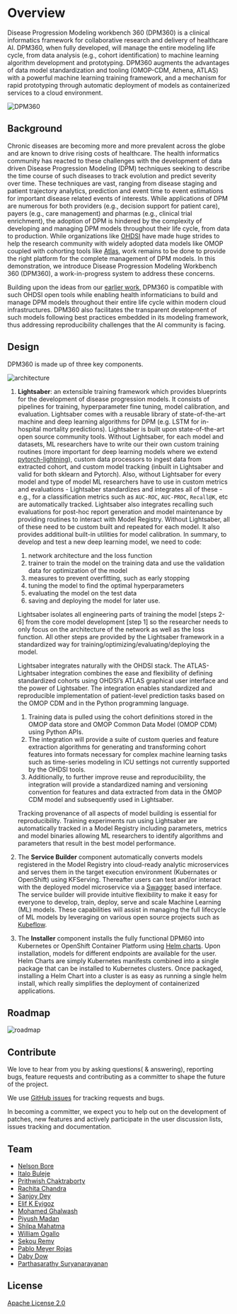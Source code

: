#  Overview

Disease Progression Modeling workbench 360 (DPM360) is a clinical informatics framework for collaborative research and delivery of healthcare AI. DPM360, when fully developed, will manage the entire modeling life cycle, from data analysis (e.g., cohort identification) to machine learning algorithm development and prototyping. DPM360 augments the advantages of data model standardization and tooling (OMOP-CDM, Athena, ATLAS) with a powerful machine learning training framework, and a mechanism for rapid prototyping through automatic deployment of models as containerized services to a cloud environment.

![DPM360](./images/png/dpm360v2.png "DPM360")

## Background

Chronic diseases are becoming more and more prevalent across the globe and are known to drive rising costs of healthcare. The health informatics community has reacted to these challenges with the development of data driven Disease Progression Modeling (DPM) techniques seeking to describe the time course of such diseases to track evolution and predict severity over time. These techniques are vast, ranging from disease staging and patient trajectory analytics, prediction and event time to event estimations for important disease related events of interests. While applications of DPM are numerous for both providers (e.g., decision support for patient care), payers (e.g., care management) and pharmas (e.g., clinical trial enrichment), the adoption of DPM is hindered by the complexity of developing and managing DPM models throughout their life cycle, from data to production. While organizations like [OHDSI](https://www.ohdsi.org/) have made huge strides to help the research community with widely adopted data models like OMOP coupled with cohorting tools like [Atlas](https://www.ohdsi.org/atlas-a-unified-interface-for-the-ohdsi-tools/), work remains to be done to provide the right platform for the complete management of DPM models. In this demonstration, we introduce Disease Progression Modeling Workbench 360 (DPM360), a work-in-progress system to address these concerns.


Building upon the ideas from our [earlier work](https://arxiv.org/abs/2007.12780), DPM360 is compatible with such OHDSI open tools while enabling health informaticians to build and manage DPM models throughout their entire life cycle within modern cloud infrastructures. DPM360 also facilitates the transparent development of such models following best practices embedded in its modeling framework, thus addressing reproducibility challenges that the AI community is facing.

## Design

DPM360 is made up of three key components. 

![architecture](./images/png/dpm360-full-arch-public.png)

1. **Lightsaber**: an extensible training framework which provides blueprints for the development of disease progression models. It consists of pipelines for training, hyperparameter fine tuning, model calibration, and evaluation. Lightsaber comes with a reusable library of state-of-the-art machine and deep learning algorithms for DPM (e.g. LSTM for in-hospital mortality predictions). Lightsaber is built upon state-of-the-art open source community tools. Without Lightsaber, for each model and datasets, ML researchers have to write our their own custom training routines (more important for deep learning models where we extend [pytorch-lightning](https://pytorch-lightning.readthedocs.io)), custom data processors to ingest data from extracted cohort, and custom model tracking (inbuilt in Lightsaber and valid for both sklearn and Pytorch). Also, without Lightsaber for every model and type of model ML researchers have to use in custom metrics and evaluations - Lightsaber standardizes and integrates all of these - e.g., for a classification metrics such as `AUC-ROC`, `AUC-PROC`, `Recall@K`, etc are automatically tracked. Lightsaber also integrates recalling such evaluations for post-hoc report generation and model maintenance by providing routines to interact with Model Registry. Without Lightsaber, all of these need to be custom built and repeated for each model. It also provides additional built-in utilities for model calibration. In summary, to develop and test a new deep learning model, we need to code:
      1. network architecture and the loss function
      2. trainer to train the model on the training data and use the validation data for optimization of the model
      3. measures to prevent overfitting, such as early stopping
      4. tuning the model to find the optimal hyperparameters
      5. evaluating the model on the test data
      6. saving and deploying the model for later use.
    
    Lightsaber isolates all engineering parts of training the model [steps 2-6] from the core model development [step 1] so the researcher needs to only focus on the architecture of the network as well as the loss function. All other steps are provided by the Lightsaber framework in a standardized way for training/optimizing/evaluating/deploying the model. 

    Lightsaber integrates naturally with the OHDSI stack. The ATLAS-Lightsaber integration combines the ease and flexibility of defining standardized cohorts using OHDSI’s ATLAS graphical user interface and the power of Lightsaber. The integration enables standardized and reproducible implementation of patient-level prediction tasks based on the OMOP CDM and in the Python programming language.
      1. Training data is pulled using the cohort definitions stored in the OMOP data store and OMOP Common Data Model (OMOP CDM) using Python APIs.
      2. The integration will provide a suite of custom queries and feature extraction algorithms for generating and transforming cohort features into formats necessary for complex machine learning tasks such as time-series modeling in ICU settings not currently supported by the OHDSI tools. 
      3. Additionally, to further improve reuse and reproducibility, the integration will provide a standardized naming and versioning convention for features and data extracted from data in the OMOP CDM model and subsequently used in Lightsaber.

   Tracking provenance of all aspects of model building is essential for reproducibility. Training experiments run using Lightsaber are automatically tracked in a Model Registry including parameters, metrics and model binaries allowing ML researchers to identify algorithms and parameters that result in the best model performance.

2. The **Service Builder** component automatically converts models registered in the Model Registry into cloud-ready analytic microservices and serves them in the target execution environment (Kubernates or OpenShift) using KFServing. Thereafter users can test and/or interact with the deployed model microservice via a [Swagger](https://swagger.io/) based interface. The service builder will provide intuitive flexibility to make it easy for everyone to develop, train, deploy, serve and scale Machine Learning (ML) models. These capabilities will assist in managing the full lifecycle of ML models by leveraging on various open source projects such as [Kubeflow](https://www.kubeflow.org/). 

3. The **Installer** component installs the fully functional DPM60 into Kubernetes or OpenShift Container Platform using [Helm charts](https://helm.sh/). Upon installation, models for different endpoints are available for the user. Helm Charts are simply Kubernetes manifests combined into a single package that can be installed to Kubernetes clusters. Once packaged, installing a Helm Chart into a cluster is as easy as running a single helm install, which really simplifies the deployment of containerized applications.  

## Roadmap
![roadmap](./images/png/dpm360_roadmap.png)

## Contribute
We love to hear from you by asking questions( & answering), reporting bugs, feature requests and contributing as a committer to shape the future of the project. 

We use [GitHub issues](https://github.com/IBM/DPM360/issues) for tracking requests and bugs.

In becoming a committer, we expect you to help out on the development of patches, new features and actively participate in the user discussion lists, issues tracking and documentation.

## Team
* <a href="https://researcher.watson.ibm.com/researcher/view.php?person=ke-NELSONBO">Nelson Bore</a>
* <a href="https://researcher.watson.ibm.com/researcher/view.php?person=us-ibuleje">Italo Buleje</a>
* <a href="https://researcher.watson.ibm.com/researcher/view.php?person=ibm-Prithwish.Chakraborty">Prithwish Chaktraborty</a>
* <a href="https://researcher.watson.ibm.com/researcher/view.php?person=us-rachitac">Rachita Chandra</a>
* <a href="https://researcher.watson.ibm.com/researcher/view.php?person=us-deysa">Sanjoy Dey</a>
* <a href="https://researcher.watson.ibm.com/researcher/view.php?person=us-ekeyigoz">Elif K Eyigoz</a>
* <a href="https://researcher.watson.ibm.com/researcher/view.php?person=ibm-Mohamed.Ghalwash">Mohamed Ghalwash</a>
* <a href="https://researcher.watson.ibm.com/researcher/view.php?person=ibm-Piyush.Madan1">Piyush Madan</a> 
* <a href="https://researcher.watson.ibm.com/researcher/view.php?person=us-mahatma">Shilpa Mahatma</a>
* <a href="https://researcher.watson.ibm.com/researcher/view.php?person=ibm-William.Ogallo">William Ogallo</a>
* <a href="https://researcher.watson.ibm.com/researcher/view.php?person=ke-Sekou.Lionel.Remy">Sekou Remy</a>
* <a href="https://researcher.watson.ibm.com/researcher/view.php?person=us-pmeyerr">Pablo Meyer Rojas</a>
* <a href="https://researcher.watson.ibm.com/researcher/view.php?person=us-sowdaby">Daby Dow</a>
* <a href="https://researcher.watson.ibm.com/researcher/view.php?person=us-psuryan">Parthasarathy Suryanarayanan</a>

## License
[Apache License 2.0](https://github.ibm.com/IBM-Research-AI/dpm360/blob/master/LICENSE.txt)

